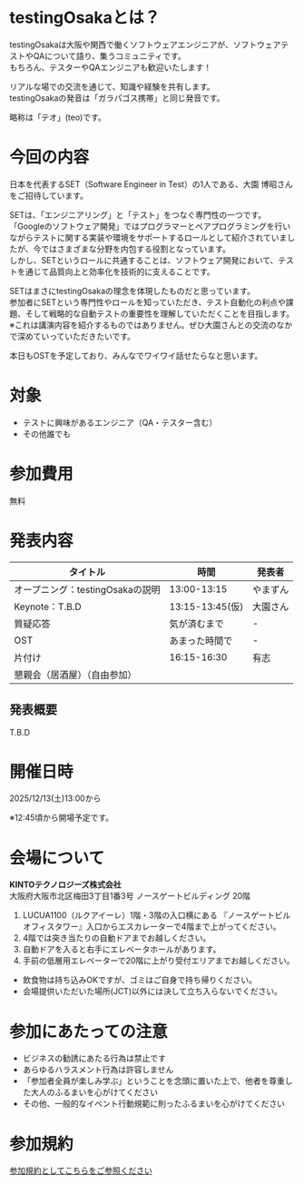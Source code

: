 # testingOsakaとは？

testingOsakaは大阪や関西で働くソフトウェアエンジニアが、ソフトウェアテストやQAについて語り、集うコミュニティです。  
もちろん、テスターやQAエンジニアも歓迎いたします！  

リアルな場での交流を通じて、知識や経験を共有します。  
testingOsakaの発音は「ガラパゴス携帯」と同じ発音です。  

略称は「テオ」(teo)です。  

# 今回の内容

日本を代表するSET（Software Engineer in Test）の1人である、大園 博昭さんをご招待しています。  

SETは、「エンジニアリング」と「テスト」をつなぐ専門性の一つです。
「Googleのソフトウェア開発」ではプログラマーとペアプログラミングを行いながらテストに関する実装や環境をサポートするロールとして紹介されていましたが、今ではさまざまな分野を内包する役割となっています。  
しかし、SETというロールに共通することは、ソフトウェア開発において、テストを通じて品質向上と効率化を技術的に支えることです。  

SETはまさにtestingOsakaの理念を体現したものだと思っています。  
参加者にSETという専門性やロールを知っていただき、テスト自動化の利点や課題、そして戦略的な自動テストの重要性を理解していただくことを目指します。  
※これは講演内容を紹介するものではありません。ぜひ大園さんとの交流のなかで深めていっていただきたいです。

本日もOSTを予定しており、みんなでワイワイ話せたらなと思います。

# 対象

- テストに興味があるエンジニア（QA・テスター含む）
- その他誰でも

# 参加費用

無料

# 発表内容

|タイトル|時間|発表者|
|---|---|---|
|オープニング：testingOsakaの説明|13:00-13:15|やまずん|
|Keynote：T.B.D|13:15-13:45(仮)|大園さん|
|質疑応答|気が済むまで|-|
|OST|あまった時間で|-|
|片付け|16:15-16:30|有志|
|懇親会（居酒屋）（自由参加）||


## 発表概要

T.B.D

# 開催日時
2025/12/13(土)13:00から

※12:45頃から開場予定です。

# 会場について
**KINTOテクノロジーズ株式会社**  
大阪府大阪市北区梅田3丁目1番3号 ノースゲートビルディング 20階

1. LUCUA1100（ルクアイーレ）1階・3階の入口横にある 『ノースゲートビル オフィスタワー』入口からエスカレーターで4階まで上がってください。
2. 4階では突き当たりの自動ドアまでお越しください。
3. 自動ドアを入ると右手にエレベータホールがあります。
4. 手前の低層用エレベーターで20階に上がり受付エリアまでお越しください。

- 飲食物は持ち込みOKですが、ゴミはご自身で持ち帰りください。
- 会場提供いただいた場所(JCT)以外には決して立ち入らないでください。

# 参加にあたっての注意

- ビジネスの勧誘にあたる行為は禁止です
- あらゆるハラスメント行為は許容しません
- 「参加者全員が楽しみ学ぶ」ということを念頭に置いた上で、他者を尊重した大人のふるまいを心がけてください
- その他、一般的なイベント行動規範に則ったふるまいを心がけてください

# 参加規約
[参加規約としてこちらをご参照ください](https://github.com/yusuke-yamashita/testing.osaka/blob/main/%E5%8F%82%E5%8A%A0%E8%A6%8F%E7%B4%84.md)